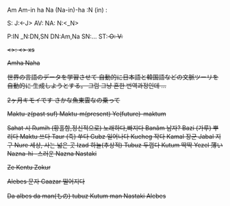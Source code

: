 Am
Am-in ha
Na
(Na-in)-ha
<Verb>
<Noun>:N (in)
<Noun>:<DN>

S:<N><S-X>
J:<-J>
AV:
NA:
N:<_N><P>
P:IN
_N:DN,SN
DN:Am,Na
SN:...
ST:<S> <O> <V>
O:<N><O-X>
V:

<>:
<> xs

Amha 
Naha


世界の言語のデータを学習させて
自動的に日本語と韓国語などの文脈ツーリを自動的に
生成しようとする。
그럼 그냥 흔한 번역과정인데 ...

2ヶ月キモイです
さかな魚東雲なの乗って

Maktu-z(past suf)
Maktu-m(present)
Ye(future)-maktum

Sahat 시
Rumih (황홀함,정신적으로) 노래하다,빠지다
Banâm 남자?
Bazi (가루) 뿌리다
Maktu 쓰다
Taur (죽) 쑤다
Gubz 일어나다
Kucheg 작다
Kamal 장군
Jabal 지구
Nure 세상, 사는 넓은 곳
Izad 하늘(추상적)
Tubuz 두껍다
Kutum 딱딱
Yezel 薄い
Nazna-hi -스러운
Nazna
Nastaki

Ze 
Kentu 
Zokur

Alebes 문자
Gaazar 떨어지다

Da albes 
da man(もの) tubuz
Kutum man
Nastaki Alebes
